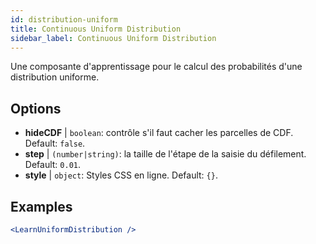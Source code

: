 ```yaml
---
id: distribution-uniform
title: Continuous Uniform Distribution
sidebar_label: Continuous Uniform Distribution
---
```


Une composante d'apprentissage pour le calcul des probabilités d'une distribution uniforme.

## Options

* __hideCDF__ | `boolean`: contrôle s'il faut cacher les parcelles de CDF. Default: `false`.
* __step__ | `(number|string)`: la taille de l'étape de la saisie du défilement. Default: `0.01`.
* __style__ | `object`: Styles CSS en ligne. Default: `{}`.


## Examples

```jsx live
<LearnUniformDistribution />
```

